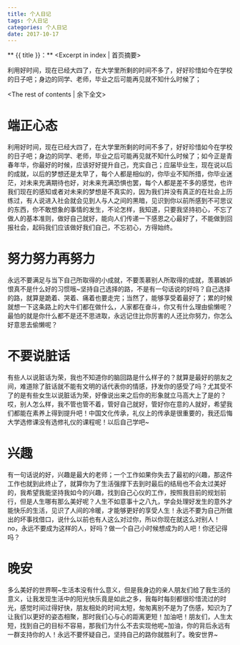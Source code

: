```yaml
---
title: 个人日记
tags: 个人日记
categories: 个人日记
date: 2017-10-17
---
```

** {{ title }}：** <Excerpt in index | 首页摘要>

利用好时间，现在已经大四了，在大学里所剩的时间不多了，好好珍惜如今在学校的日子吧；身边的同学、老师，毕业之后可能再见就不知什么时候了；
<!-- more -->
<The rest of contents | 余下全文>
# 端正心态
利用好时间，现在已经大四了，在大学里所剩的时间不多了，好好珍惜如今在学校的日子吧；身边的同学、老师，毕业之后可能再见就不知什么时候了；如今正是青春年华，你最好的时候，应该好好提升自己，充实自己；应届毕业生，现在说以后的成就，以后的梦想还是太早了，每个人都是相似的，你毕业不知所措，你毕业迷茫，对未来充满期待也好，对未来充满恐惧也罢，每个人都是差不多的感觉，也许我们现在的感知或者对未来的梦想是不真实的，因为我们并没有真正的在社会上历练过，有人说进入社会就会见到人与人之间的黑暗，见识到你以前所感到不可思议的东西，你不敢想象的事情的发生，不论怎样，我知道，只要我坚持初心，不忘了做人的基本准则，做好自己就好，能向人们传递一下感恩之心最好了，不能做到回报社会，起码我们应该做好我们自己，不忘初心，方得始终。
# 努力努力再努力
永远不要满足与当下自己所取得的小成就，不要羡慕别人所取得的成就，羡慕嫉妒恨真不是什么好的习惯哦~坚持自己选择的路，不是有一句话说的好吗？自己选择的路，就算是跪着、哭着、痛着也要走完；当然了，能够享受着最好了；累的时候就想一下这条路上的大牛们都在做什么，人家都在奋斗，你又有什么理由偷懒呢？最怕的就是你什么都不是还不思进取，永远记住比你厉害的人还比你努力，你怎么好意思去偷懒呢？
# 不要说脏话
有些人以说脏话为荣，我也不知道你的脑回路是什么样子的？就算是最好的朋友之间，难道除了脏话就不能有文明的话代表你的情感，抒发你的感受了吗？尤其受不了的是有些女生以说脏话为荣，好像说出来之后你的形象就立马高大上了是的？哎，别人怎么样，我不管也管不着，管好自己就好，管好你在意的人就好，希望我们都能在素养上得到提升吧！中国文化传承，礼仪上的传承是很重要的，我还后悔大学选修课没有选修礼仪的课程呢！以后自己学吧~
# 兴趣
有一句话说的好，兴趣是最大的老师；一个工作如果你失去了最初的兴趣，那这件工作也就到此终止了，就算你为了生活强撑下去到时最后的结局也不会太过美好的，我希望我能坚持我如今的兴趣，找到自己心仪的工作，按照我目前的规划前行，但是人生哪有那么美好呢？人生不如意事十之八九，学会处理好发生的意外才能快乐的生活，见识了人间的冷暖，才能够更好的享受人生！永远不要为自己所做出的坏事找借口，说什么以前也有人这么对过你，所以你现在就这么对别人！no，永远不要成为这样的人，好吗？做一个自己小时候想成为的人吧！你还记得吗？
# 晚安
多么美好的世界啊~生活本没有什么意义，但是我身边的亲人朋友们给了我生活的意义，让我发现生活中的阳光快乐竟是如此之多，我每时每刻都很珍惜流过的时光，感觉时间过得好快，朋友相处的时间太短，匆匆离别不是为了伤感，知识为了让我们以更好的姿态相聚，那时我们心与心的距离更短！加油吧！朋友们，人生太短，找到自己的目标不容易，那我们为什么不去实现他呢~加油，你的背后永远有一群支持你的人！永远不要怀疑自己，坚持自己的路你就胜利了。晚安世界~